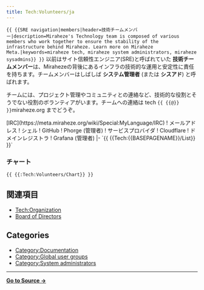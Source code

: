 ```yaml
---
title: Tech:Volunteers/ja
---
```


 `{{ {{SRE navigation|members|header=技術チームメンバー|description=Miraheze's Technology team is composed of various members who work together to ensure the stability of the infrastructure behind Miraheze. Learn more on Miraheze Meta.|keywords=miraheze tech, miraheze system administrators, miraheze sysadmins}} }}`
以前はサイト信頼性エンジニア(SRE)と呼ばれていた **技術チームメンバー**は、Mirahezeの背後にあるインフラの技術的な運用と安定性に責任を持ちます。チームメンバーはしばしば **システム管理者** (または **シスアド**) と呼ばれます。

チームには、プロジェクト管理やコミュニティとの連絡など、技術的な役割とそうでない役割のボランティアがいます。チームへの連絡は tech `{{ {{@}} }}`miraheze.org までどうぞ。

<div style="width: 100%; overflow: auto;>
{| class="wikitable center"
|-
! class="unsortable"| [ `{{ {{fullurl:Tech:Volunteers/List|action=edit}} }}` +/-]
! 名前と権限
! Libera Chatのニックネーム<br /> [IRC](https://meta.miraheze.org/wiki/Special:MyLanguage/IRC)
! メールアドレス
! シェル
! GitHub
! Phorge (管理者)
! サービスプロバイダ
! Cloudflare
! ドメインレジストラ
! Grafana (管理者)
|- `{{ {{Tech:{{BASEPAGENAME}}/List}} }}`

### チャート

 `{{ {{:Tech:Volunteers/Chart}} }}`

## 関連項目 

* [Tech:Organization](/tech-docs/techorganization)
* [Board of Directors](https://meta.miraheze.org/wiki/Board_of_Directors)

## Categories

* [Category:Documentation](https://meta.miraheze.org/wiki/Category:Documentation)
* [Category:Global user groups](https://meta.miraheze.org/wiki/Category:Global_user_groups)
* [Category:System administrators](https://meta.miraheze.org/wiki/Category:System_administrators)



----
**[Go to Source &rarr;](https://meta.miraheze.org/wiki/Tech:Volunteers/ja)**
